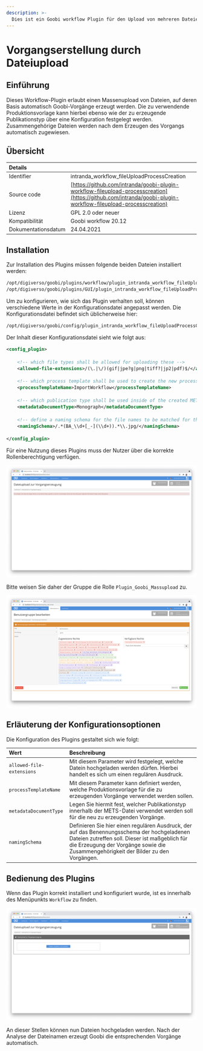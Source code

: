 ```yaml
---
description: >-
  Dies ist ein Goobi workflow Plugin für den Upload von mehreren Dateien, um eine automatische Vorgangserstellung auf Basis der hochgeladenen Dateien zu ermöglichen. Aus Dateien mit ähnlichen Namen werden Goobi Vorgänge erstellt und die hochgeladenen Dateien zugewiesen.
---
```


# Vorgangserstellung durch Dateiupload

## Einführung

Dieses Workflow-Plugin erlaubt einen Massenupload von Dateien, auf deren Basis automatisch Goobi-Vorgänge erzeugt werden. Die zu verwendende Produktionsvorlage kann hierbei ebenso wie der zu erzeugende Publikationstyp über eine Konfiguration festgelegt werden. Zusammengehörige Dateien werden nach dem Erzeugen des Vorgangs automatisch zugewiesen.

## Übersicht

| Details |  |
| :--- | :--- |
| Identifier | intranda_workflow_fileUploadProcessCreation |
| Source code | [https://github.com/intranda/goobi-plugin-workflow-fileupload-processcreation](https://github.com/intranda/goobi-plugin-workflow-fileupload-processcreation) |
| Lizenz | GPL 2.0 oder neuer |
| Kompatibilität | Goobi workflow 20.12 |
| Dokumentationsdatum | 24.04.2021 |

## Installation

Zur Installation des Plugins müssen folgende beiden Dateien installiert werden:

```bash
/opt/digiverso/goobi/plugins/workflow/plugin_intranda_workflow_fileUploadProcessCreation.jar
/opt/digiverso/goobi/plugins/GUI/plugin_intranda_workflow_fileUploadProcessCreation-GUI.jar
```

Um zu konfigurieren, wie sich das Plugin verhalten soll, können verschiedene Werte in der Konfigurationsdatei angepasst werden. Die Konfigurationsdatei befindet sich üblicherweise hier:

```bash
/opt/digiverso/goobi/config/plugin_intranda_workflow_fileUploadProcessCreation.xml
```

Der Inhalt dieser Konfigurationsdatei sieht wie folgt aus:

```xml
<config_plugin>
	
	<!-- which file types shall be allowed for uploading these -->
	<allowed-file-extensions>/(\.|\/)(gif|jpe?g|png|tiff?|jp2|pdf)$/</allowed-file-extensions>

	<!-- which process template shall be used to create the new processes -->
	<processTemplateName>ImportWorkflow</processTemplateName>

	<!-- which publication type shall be used inside of the created METS files -->
	<metadataDocumentType>Monograph</metadataDocumentType>

	<!-- define a naming schema for the file names to be matched for the process creation -->
	<namingSchema>/.*(BA_\\d+[_-](\\d+)).*\\.jpg/</namingSchema>

</config_plugin>
```

Für eine Nutzung dieses Plugins muss der Nutzer über die korrekte Rollenberechtigung verfügen.

![Ohne korrekte Berechtigung ist das Plugin nicht nutzbar](../.gitbook/assets/intranda_workflow_fileupload_processcreation1_de.png)

Bitte weisen Sie daher der Gruppe die Rolle `Plugin_Goobi_Massupload` zu.

![Korrekt zugewiesene Rolle f&#xFC;r die Nutzer](../.gitbook/assets/intranda_workflow_fileupload_processcreation2_de.png)

## Erläuterung der Konfigurationsoptionen

Die Konfiguration des Plugins gestaltet sich wie folgt:

| Wert | Beschreibung |
| :--- | :--- |
| `allowed-file-extensions` | Mit diesem Parameter wird festgelegt, welche Datein hochgeladen werden dürfen. Hierbei handelt es sich um einen regulären Ausdruck. |
| `processTemplateName` | Mit diesem Parameter kann definiert werden, welche Produktionsvorlage für die zu erzeugenden Vorgänge verwendet werden sollen. |
| `metadataDocumentType` | Legen Sie hiermit fest, welcher Publikationstyp innerhalb der METS-Datei verwendet werden soll für die neu zu erzeugenden Vorgänge. |
| `namingSchema` | Definieren Sie hier einen regulären Ausdruck, der auf das Benennungsschema der hochgeladenen Dateien zutreffen soll. Dieser ist maßgeblich für die Erzeugung der Vorgänge sowie die Zusammengehörigkeit der Bilder zu den Vorgängen. |

## Bedienung des Plugins

Wenn das Plugin korrekt installiert und konfiguriert wurde, ist es innerhalb des Menüpunkts `Workflow` zu finden.

![Ge&#xF6;ffnetes Plugin f&#xFC;r den Upload](../.gitbook/assets/intranda_workflow_fileupload_processcreation3_de.png)

An dieser Stellen können nun Dateien hochgeladen werden. Nach der Analyse der Dateinamen erzeugt Goobi die entsprechenden Vorgänge automatisch.
